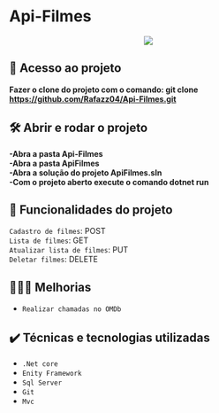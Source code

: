 # Api-Filmes

<p align="center">
<img src="http://img.shields.io/static/v1?label=STATUS&message=CONCLUIDO&color=GREEN&style=for-the-badge"/>
</p>

## 📁 Acesso ao projeto

**Fazer o clone do projeto com o comando: git clone https://github.com/Rafazz04/Api-Filmes.git**

## 🛠️ Abrir e rodar o projeto

**-Abra a pasta Api-Filmes**<br>
**-Abra a pasta ApiFilmes**<br>
**-Abra a solução do projeto ApiFilmes.sln**<br>
**-Com o projeto aberto execute o comando dotnet run**<br>

## 🔨 Funcionalidades do projeto
`Cadastro de filmes`: POST<br>
`Lista de filmes`: GET<br>
`Atualizar lista de filmes`: PUT<br>
`Deletar filmes`: DELETE<br>

## 👨🏻‍💻 Melhorias
- ``Realizar chamadas no OMDb``

## ✔️ Técnicas e tecnologias utilizadas

- ``.Net core``
- ``Enity Framework``
- ``Sql Server``
- ``Git``
- ``Mvc``



